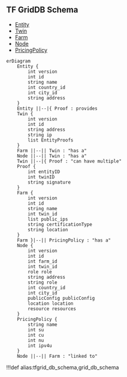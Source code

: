 
## TF GridDB Schema

- [Entity](griddb_entity)
- [Twin](griddb_twin)
- [Farm](griddb_farm)
- [Node](griddb_node)
- [PricingPolicy](griddb_pricingpolicy)

```mermaid
erDiagram
    Entity {
        int version
        int id
        string name
        int country_id
        int city_id
        string address
    }
    Entity ||--|{ Proof : provides
    Twin {
        int version
        int id
        string address
        string ip
        list EntityProofs
    }
    Farm ||--|| Twin : "has a"
    Node ||--|| Twin : "has a"
    Twin ||--|{ Proof : "can have multiple"
    Proof {
        int entityID
        int twinID
        string signature
    }
    Farm {
        int version
        int id
        string name
        int twin_id
        list public_ips
        string certificationType
        string location
    }
    Farm }|--|| PricingPolicy : "has a"
    Node {
        int version
        int id
        int farm_id
        int twin_id
        role role
        string address
        string role
        int country_id
        int city_id
        publicConfig publicConfig
        location location
        resource resources
    }
    PricingPolicy {
        string name
        int su
        int cu
        int nu
        int ipv4u
    }
    Node ||--|| Farm : "linked to"

```

!!!def alias:tfgrid_db_schema,grid_db_schema

